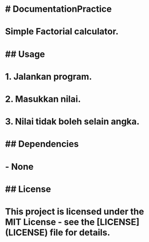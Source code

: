 # # DocumentationPractice
# Simple Factorial calculator.
#
# ## Usage
# 1. Jalankan program.
# 2. Masukkan nilai.
# 3. Nilai tidak boleh selain angka.
#
# ## Dependencies
# - None
#
# ## License
# This project is licensed under the MIT License - see the [LICENSE] (LICENSE) file for details.